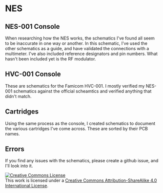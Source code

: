 # NES
## NES-001 Console

When researching how the NES works, the schematics I've found all seem to be inaccurate in one way or another.
In this schematic, I've used the other schematics as a guide, and have validated the connections with a multimeter.  I've also included reference designators and pin numbers.
What hasn't been included yet is the RF modulator.

## HVC-001 Console

These are schematics for the Famicom HVC-001.  I mostly verified my NES-001 schematics against the official scheamtics and verified anything that didn't match.

## Cartridges

Using the same process as the console, I created schematics to document the various cartridges I've come across.
These are sorted by their PCB names.

## Errors

If you find any issues with the schematics, please create a github issue, and I'll look into it.

<a rel="license" href="http://creativecommons.org/licenses/by-sa/4.0/"><img alt="Creative Commons License" style="border-width:0" src="https://i.creativecommons.org/l/by-sa/4.0/88x31.png" /></a><br />This work is licensed under a <a rel="license" href="http://creativecommons.org/licenses/by-sa/4.0/">Creative Commons Attribution-ShareAlike 4.0 International License</a>.

